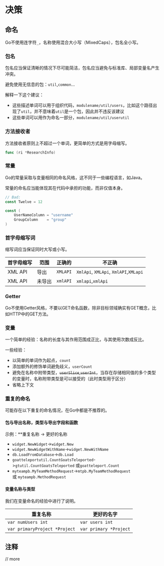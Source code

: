 # 决策
## 命名

Go不使用连字符`_`，名称使用混合大小写（MixedCaps），包名全小写。

### 包名

包名应当保证清晰的情况下尽可能简洁，包名应当避免与标准库、局部变量名产生冲突。

避免使用无信息的包：`util`,`common`...

解释一下这个建议：

- 这些描述单词可以用于组织代码，`modulename/util/users`，比如这个路径出现了`util`，并不意味着`util`是一个包，因此并不违反该建议
- 这些单词可以用作为命名一部分，`modulename/util/userutil`

### 方法接收者

方法接收者原则上不超过一个单词，更简单的方式是用字母缩写。

```go
func (ri *ResearchInfo)
```

### 常量

Go的常量采取与变量相同的命名风格，这不同于一些编程语言，如Java。

常量的命名应当能体现其在代码中承担的功能，而非仅值本身。

```go
// Bad:
const Twelve = 12

const (
    UserNameColumn = "username"
    GroupColumn    = "group"
)
```

### 首字母缩写词

缩写词应当保证同时大写或小写。

|首字母缩写|范围|正确的|不正确|
|---|---|---|---|
|XML API|导出|`XMLAPI`|`XmlApi`, `XMLApi`, `XmlAPI`,`XMLapi`|
|XML API|未导出|`xmlAPI`|`xmlapi`,`xmlApi`|

### Getter

Go不使用Getter风格，不要以GET命名函数，除非目标领域确实有GET概念，比如HTTP中的GET方法。

### 变量

一个简单的经验：名称的长度与其作用范围成正比，与其使用次数成反比。

一些经验：

- 以简单的单词作为起点，`count`
- 添加额外的修饰单词避免歧义，`userCount`
- 避免在名称中附带类型，~~`userSlice`~~,~~`userInt`~~，当存在存储相同值的多个类型的变量时，名称附带类型是可以接受的（此时类型用于区分）
- 省略上下文

### 重复的命名

可能存在以下重复的命名情况，在Go中都是不推荐的。

#### 包与导出名称，类型与导出字段和函数

示例：**重复名称 -> 更好的名称

- `widget.NewWidget`->`widget.New`
- `widget.NewWidgetWithName`->`widget.NewWithName`
- `db.LoadFromDatabase`->`db.Load`
- `goatteleportutil.CountGoatsTeleported`->`gtutil.CountGoatsTeleported` 或`goatteleport.Count`
- `myteampb.MyTeamMethodRequest`->`mtpb.MyTeamMethodRequest`或 `myteampb.MethodRequest`

#### 变量名称与类型

我们在变量命名的经验中进行了说明。

|重复名称|更好的名字|
|---|---|
|`var numUsers int`|`var users int`|
|`var primaryProject *Project`|`var primary *Project`|

## 注释

// more